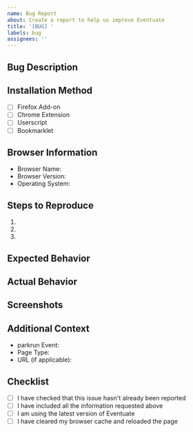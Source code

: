 ```yaml
---
name: Bug Report
about: Create a report to help us improve Eventuate
title: '[BUG] '
labels: bug
assignees: ''
---
```


## Bug Description

<!-- A clear and concise description of what the bug is -->

## Installation Method

<!-- Please check the box for how you installed Eventuate -->

- [ ] Firefox Add-on
- [ ] Chrome Extension
- [ ] Userscript
- [ ] Bookmarklet

## Browser Information

<!-- Please provide your browser details. You can find this information by:
Chrome: Menu → Help → About Google Chrome
Edge: Menu → Help & feedback → About Microsoft Edge
Firefox for Android: Menu (three dots) → Settings → About Firefox
Firefox: Menu → Help → About Firefox
Opera: Menu (Opera logo) → Help → About Opera
Safari: Safari → About Safari
-->

- Browser Name:
- Browser Version:
- Operating System:

## Steps to Reproduce

1.
2.
3.

## Expected Behavior

<!-- A clear and concise description of what you expected to happen -->

## Actual Behavior

<!-- A clear and concise description of what actually happened -->

## Screenshots

<!-- If applicable, add screenshots to help explain your problem -->

## Additional Context

<!-- Add any other context about the problem here -->

- parkrun Event: <!-- e.g., Brimbank -->
- Page Type: <!-- e.g., Latest Results, Volunteer Page -->
- URL (if applicable):

## Checklist

<!-- Please check all that apply -->

- [ ] I have checked that this issue hasn't already been reported
- [ ] I have included all the information requested above
- [ ] I am using the latest version of Eventuate
- [ ] I have cleared my browser cache and reloaded the page
